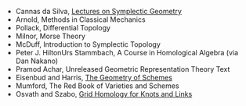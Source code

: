 - Cannas da Silva, [Lectures on Symplectic Geometry](https://people.math.ethz.ch/~acannas/Papers/lsg.pdf)
- Arnold, Methods in Classical Mechanics
- Pollack, Differential Topology
- Milnor, Morse Theory
- McDuff, Introduction to Symplectic Topology
- Peter J. HiltonUrs Stammbach, A Course in Homological Algebra (via Dan Nakano)
- Pramod Achar, Unreleased Geometric Representation Theory Text
- Eisenbud and Harris, [The Geometry of Schemes](https://www.maths.ed.ac.uk/~v1ranick/papers/eisenbudharris.pdf)
- Mumford, The Red Book of Varieties and Schemes
- Osvath and Szabo, [Grid Homology for Knots and Links](https://web.math.princeton.edu/~petero/GridHomologyBook.pdf)

